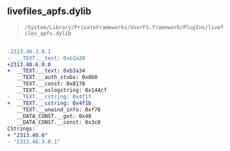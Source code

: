 ## livefiles_apfs.dylib

> `/System/Library/PrivateFrameworks/UserFS.framework/PlugIns/livefiles_apfs.dylib`

```diff

-2313.40.3.0.1
-  __TEXT.__text: 0xb3a20
+2313.40.6.0.0
+  __TEXT.__text: 0xb3a34
   __TEXT.__auth_stubs: 0x8b0
   __TEXT.__const: 0x8178
   __TEXT.__oslogstring: 0x144cf
-  __TEXT.__cstring: 0x4f1f
+  __TEXT.__cstring: 0x4f1b
   __TEXT.__unwind_info: 0xf78
   __DATA_CONST.__got: 0x40
   __DATA_CONST.__const: 0x3c0
CStrings:
+ "2313.40.6"
- "2313.40.3.0.1"

```
